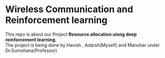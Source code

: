 # Wireless Communication and Reinforcement learning
This repo is about our Project **Resource allocation uisng deep reinforcement learning**. \
The project is being done by Havish , Adarsh(Myself) and Manohar under Dr.Sumohana(Professor)


